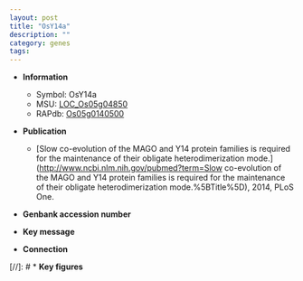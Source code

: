 ```yaml
---
layout: post
title: "OsY14a"
description: ""
category: genes
tags: 
---
```


* **Information**  
    + Symbol: OsY14a  
    + MSU: [LOC_Os05g04850](http://rice.uga.edu/cgi-bin/ORF_infopage.cgi?orf=LOC_Os05g04850)  
    + RAPdb: [Os05g0140500](http://rapdb.dna.affrc.go.jp/viewer/gbrowse_details/irgsp1?name=Os05g0140500)  

* **Publication**  
    + [Slow co-evolution of the MAGO and Y14 protein families is required for the maintenance of their obligate heterodimerization mode.](http://www.ncbi.nlm.nih.gov/pubmed?term=Slow co-evolution of the MAGO and Y14 protein families is required for the maintenance of their obligate heterodimerization mode.%5BTitle%5D), 2014, PLoS One.

* **Genbank accession number**  

* **Key message**  

* **Connection**  

[//]: # * **Key figures**  


